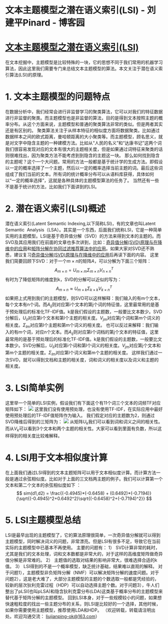 
# 文本主题模型之潜在语义索引(LSI) - 刘建平Pinard - 博客园






# [文本主题模型之潜在语义索引(LSI)](https://www.cnblogs.com/pinard/p/6805861.html)
在文本挖掘中，主题模型是比较特殊的一块，它的思想不同于我们常用的机器学习算法，因此这里我们需要专门来总结文本主题模型的算法。本文关注于潜在语义索引算法(LSI)的原理。
# 1. 文本主题模型的问题特点
在数据分析中，我们经常会进行非监督学习的聚类算法，它可以对我们的特征数据进行非监督的聚类。而主题模型也是非监督的算法，目的是得到文本按照主题的概率分布。从这个方面来说，主题模型和普通的聚类算法非常的类似。但是两者其实还是有区别的。
聚类算法关注于从样本特征的相似度方面将数据聚类。比如通过数据样本之间的欧式距离，曼哈顿距离的大小聚类等。而主题模型，顾名思义，就是对文字中隐含主题的一种建模方法。比如从“人民的名义”和“达康书记”这两个词我们很容易发现对应的文本有很大的主题相关度，但是如果通过词特征来聚类的话则很难找出，因为聚类方法不能考虑到到隐含的主题这一块。
那么如何找到隐含的主题呢？这个一个大问题。常用的方法一般都是基于统计学的生成方法。即假设以一定的概率选择了一个主题，然后以一定的概率选择当前主题的词。最后这些词组成了我们当前的文本。所有词的统计概率分布可以从语料库获得，具体如何以“一定的概率选择”，这就是各种具体的主题模型算法的任务了。
当然还有一些不是基于统计的方法，比如我们下面讲到的LSI。
# 2. 潜在语义索引(LSI)概述
潜在语义索引(Latent Semantic Indexing,以下简称LSI)，有的文章也叫Latent Semantic  Analysis（LSA）。其实是一个东西，后面我们统称LSI，它是一种简单实用的主题模型。LSI是基于奇异值分解（SVD）的方法来得到文本的主题的。而SVD及其应用我们在前面的文章也多次讲到，比如：[奇异值分解(SVD)原理与在降维中的应用](http://www.cnblogs.com/pinard/p/6251584.html)和[矩阵分解在协同过滤推荐算法中的应用](http://www.cnblogs.com/pinard/p/6351319.html)。如果大家对SVD还不熟悉，建议复习[奇异值分解(SVD)原理与在降维中的应用](http://www.cnblogs.com/pinard/p/6251584.html)后再读下面的内容。
这里我们简要回顾下SVD：对于一个$m \times n$的矩阵$A$，可以分解为下面三个矩阵：
$$
A_{m \times n} = U_{m \times m}\Sigma_{m \times n} V^T_{n \times n}
$$
有时为了降低矩阵的维度到k，SVD的分解可以近似的写为：
$$
A_{m \times n} \approx U_{m \times k}\Sigma_{k \times k} V^T_{k \times n}
$$
如果把上式用到我们的主题模型，则SVD可以这样解释：我们输入的有m个文本，每个文本有n个词。而$A_{ij}$则对应第i个文本的第j个词的特征值，这里最常用的是基于预处理后的标准化TF-IDF值。k是我们假设的主题数，一般要比文本数少。SVD分解后，$U_{il}$对应第i个文本和第l个主题的相关度。$V_{jm}$对应第j个词和第m个词义的相关度。$\Sigma_{lm}$对应第l个主题和第m个词义的相关度。
也可以反过来解释：我们输入的有m个词，对应n个文本。而$A_{ij}$则对应第i个词档的第j个文本的特征值，这里最常用的是基于预处理后的标准化TF-IDF值。k是我们假设的主题数，一般要比文本数少。SVD分解后，$U_{il}$对应第i个词和第l个词义的相关度。$V_{jm}$对应第j个文本和第m个主题的相关度。$\Sigma_{lm}$对应第l个词义和第m个主题的相关度。
这样我们通过一次SVD，就可以得到文档和主题的相关度，词和词义的相关度以及词义和主题的相关度。
# 3. LSI简单实例
这里举一个简单的LSI实例，假设我们有下面这个有11个词三个文本的词频TF对应矩阵如下：
![](https://images2015.cnblogs.com/blog/1042406/201705/1042406-20170504134451664-1723370358.png)
这里我们没有使用预处理，也没有使用TF-IDF，在实际应用中最好使用预处理后的TF-IDF值矩阵作为输入。
我们假定对应的主题数为2，则通过SVD降维后得到的三矩阵为：
![](https://images2015.cnblogs.com/blog/1042406/201705/1042406-20170504135321726-2116029824.png)
从矩阵$U_k$我们可以看到词和词义之间的相关性。而从$V_k$可以看到3个文本和两个主题的相关性。大家可以看到里面有负数，所以这样得到的相关度比较难解释。
# 4. LSI用于文本相似度计算
在上面我们通过LSI得到的文本主题矩阵可以用于文本相似度计算。而计算方法一般是通过余弦相似度。比如对于上面的三文档两主题的例子。我们可以计算第一个文本和第二个文本的余弦相似度如下 ：
$$
sim(d1,d2) = \frac{(-0.4945)*(-0.6458) + (0.6492)*(-0.7194)}{\sqrt{(-0.4945)^2+0.6492^2}\sqrt{(-0.6458)^2+(-0.7194)^2}}
$$
# 5. LSI主题模型总结
LSI是最早出现的主题模型了，它的算法原理很简单，一次奇异值分解就可以得到主题模型，同时解决词义的问题，非常漂亮。但是LSI有很多不足，导致它在当前实际的主题模型中已基本不再使用。
主要的问题有：
1） SVD计算非常的耗时，尤其是我们的文本处理，词和文本数都是非常大的，对于这样的高维度矩阵做奇异值分解是非常难的。
2） 主题值的选取对结果的影响非常大，很难选择合适的k值。
3） LSI得到的不是一个概率模型，缺乏统计基础，结果难以直观的解释。
对于问题1），主题模型非负矩阵分解（NMF）可以解决矩阵分解的速度问题。对于问题2），这是老大难了，大部分主题模型的主题的个数选取一般都是凭经验的，较新的层次狄利克雷过程（HDP）可以自动选择主题个数。对于问题3），牛人们整出了pLSI(也叫pLSA)和隐含狄利克雷分布(LDA)这类基于概率分布的主题模型来替代基于矩阵分解的主题模型。
回到LSI本身，对于一些规模较小的问题，如果想快速粗粒度的找出一些主题分布的关系，则LSI是比较好的一个选择，其他时候，如果你需要使用主题模型，推荐使用LDA和HDP。
（欢迎转载，转载请注明出处。欢迎沟通交流： liujianping-ok@163.com）





